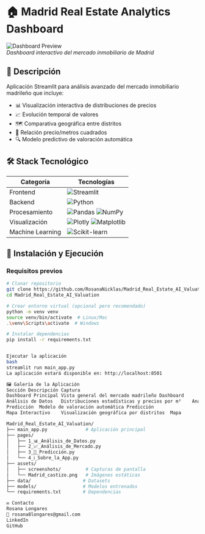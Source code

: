 # 🏠 Madrid Real Estate Analytics Dashboard

![Dashboard Preview](assets/Madrid_castizo.png)  
*Dashboard interactivo del mercado inmobiliario de Madrid*

## 📌 Descripción

Aplicación Streamlit para análisis avanzado del mercado inmobiliario madrileño que incluye:
- 📊 Visualización interactiva de distribuciones de precios
- 📈 Evolución temporal de valores
- 🗺️ Comparativa geográfica entre distritos
- 📐 Relación precio/metros cuadrados
- 🔍 Modelo predictivo de valoración automática

## 🛠 Stack Tecnológico

| Categoría       | Tecnologías                                                                 |
|-----------------|-----------------------------------------------------------------------------|
| Frontend        | ![Streamlit](https://img.shields.io/badge/Streamlit-FF4B4B?logo=streamlit)  |
| Backend         | ![Python](https://img.shields.io/badge/Python-3.9+-3776AB?logo=python)      |
| Procesamiento   | ![Pandas](https://img.shields.io/badge/Pandas-150458?logo=pandas) ![NumPy](https://img.shields.io/badge/NumPy-013243?logo=numpy) |
| Visualización   | ![Plotly](https://img.shields.io/badge/Plotly-3F4F75?logo=plotly) ![Matplotlib](https://img.shields.io/badge/Matplotlib-11557C?logo=matplotlib) |
| Machine Learning| ![Scikit-learn](https://img.shields.io/badge/scikit--learn-F7931E?logo=scikit-learn) |

## 🚀 Instalación y Ejecución

### Requisitos previos
```bash
# Clonar repositorio
git clone https://github.com/RosanaNicklas/Madrid_Real_Estate_AI_Valuation.git
cd Madrid_Real_Estate_AI_Valuation

# Crear entorno virtual (opcional pero recomendado)
python -m venv venv
source venv/bin/activate  # Linux/Mac
.\venv\Scripts\activate  # Windows

# Instalar dependencias
pip install -r requirements.txt


Ejecutar la aplicación
bash
streamlit run main_app.py
La aplicación estará disponible en: http://localhost:8501

🖼️ Galería de la Aplicación
Sección	Descripción	Captura
Dashboard Principal	Vista general del mercado madrileño	Dashboard
Análisis de Datos	Distribuciones estadísticas y precios por m²	Análisis
Predicción	Modelo de valoración automática	Predicción
Mapa Interactivo	Visualización geográfica por distritos	Mapa

Madrid_Real_Estate_AI_Valuation/
├── main_app.py              # Aplicación principal
├── pages/
│   ├── 1_📊_Análisis_de_Datos.py
│   ├── 2_📈_Análisis_de_Mercado.py
│   ├── 3_🔮_Predicción.py
│   └── 4_ℹ️_Sobre_la_App.py
├── assets/
│   ├── screenshots/         # Capturas de pantalla
│   └── Madrid_castizo.png   # Imágenes estáticas
├── data/                   # Datasets
├── models/                 # Modelos entrenados
└── requirements.txt        # Dependencias

✉️ Contacto
Rosana Longares
📧 rosana8longares@gmail.com
LinkedIn
GitHub
